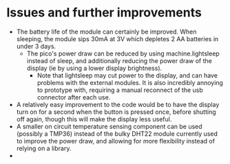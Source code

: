 # Issues and further improvements
- The battery life of the module can certainly be improved. When sleeping, the module sips 30mA at 3V which depletes 2 AA batteries in under 3 days. 
  - The pico's power draw can be reduced by using machine.lightsleep instead of sleep, and additionally reducing the power draw of the display (ie by using a lower display brightness).
    - Note that lightsleep may cut power to the display, and can have problems with the external modules. It is also incredibly annoying to prototype with, requiring a manual reconnect of the usb connector after each use.
- A relatively easy improvement to the code would be to have the display turn on for a second when the button is pressed once, before shutting off again, though this will make the display less useful.
- A smaller on circuit temperature sensing component can be used (possibly a TMP36) instead of the bulky DHT22 module currently used to improve the power draw, and allowing for more flexibility instead of relying on a library.
- 
